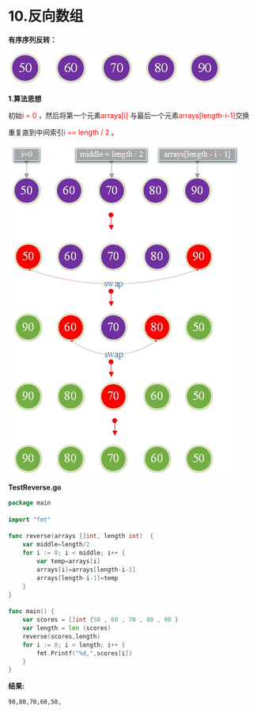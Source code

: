 # 10.反向数组

**有序序列反转：**

![img](images/Image00036.jpg)

**1.算法思想**

初始<font color="red">i = 0 </font>，然后将第一个元素<font color="red">arrays[i] </font>与最后一个元素<font color="red">arrays[length-i-1]</font>交换

重复直到中间索引<font color="red">i == length / 2 </font>。

![img](images/Image00037.jpg)

**TestReverse.go**

```go
package main

import "fmt"

func reverse(arrays []int, length int)  {
	var middle=length/2
	for i := 0; i < middle; i++ {
		var temp=arrays[i]
		arrays[i]=arrays[length-i-1]
		arrays[length-i-1]=temp
	}
}

func main() {
	var scores = []int {50 , 60 , 70 , 80 , 90 }
	var length = len (scores)
	reverse(scores,length)
	for i := 0; i < length; i++ {
		fmt.Printf("%d,",scores[i])
	}
}
```

**结果:**

```
90,80,70,60,50,
```

